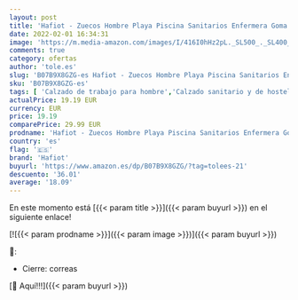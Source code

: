 ```yaml
---
layout: post
title: 'Hafiot - Zuecos Hombre Playa Piscina Sanitarios Enfermera Goma Verano Zapatillas de Trabajo Sandalias Negro Azul Amarillo 40-45 Negro 41'
date: 2022-02-01 16:34:31
image: 'https://m.media-amazon.com/images/I/416I0hHz2pL._SL500_._SL400_.jpg'
comments: true
category: ofertas
author: 'tole.es'
slug: 'B07B9X8GZG-es Hafiot - Zuecos Hombre Playa Piscina Sanitarios Enfermera...'
sku: 'B07B9X8GZG-es'
tags: [ 'Calzado de trabajo para hombre','Calzado sanitario y de hostelería para hombre','Zapatos','Zapatos para hombre','Zapatos y complementos','Zuecos sanitarios y de hostelería para hombre','hafiot','zuecos', ]
actualPrice: 19.19 EUR
currency: EUR
price: 19.19
comparePrice: 29.99 EUR
prodname: 'Hafiot - Zuecos Hombre Playa Piscina Sanitarios Enfermera Goma Verano Zapatillas de Trabajo Sandalias Negro Azul Amarillo 40-45 Negro 41'
country: 'es'
flag: '🇪🇸'
brand: 'Hafiot'
buyurl: 'https://www.amazon.es/dp/B07B9X8GZG/?tag=tolees-21'
descuento: '36.01'
average: '18.09'
---
```


En este momento está [{{< param title >}}]({{< param buyurl >}}) en el siguiente enlace!

[![{{< param prodname >}}]({{< param image >}})]({{< param buyurl >}})

🔎:

- Cierre: correas

[🛒 Aquí!!!]({{< param buyurl >}})
